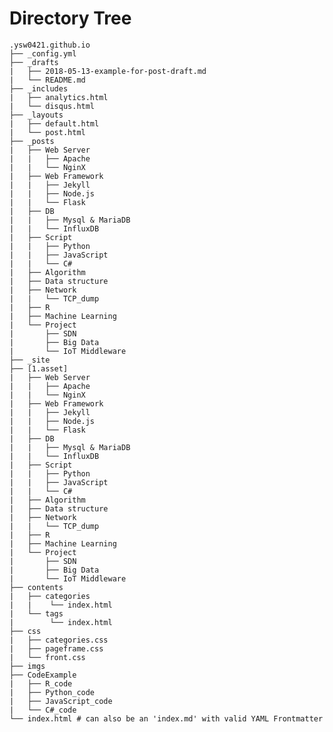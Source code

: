 # Directory Tree
<pre><code>.ysw0421.github.io
├── _config.yml
├── _drafts
|   ├── 2018-05-13-example-for-post-draft.md
|   └── README.md
├── _includes
|   ├── analytics.html
|   └── disqus.html
├── _layouts
|   ├── default.html
|   └── post.html
├── _posts
|   ├── Web Server
|   |   ├── Apache
|   |   └── NginX
|   ├── Web Framework
|   |   ├── Jekyll
|   |   ├── Node.js
|   |   └── Flask
|   ├── DB
|   |   ├── Mysql & MariaDB
|   |   └── InfluxDB
|   ├── Script
|   |   ├── Python
|   |   ├── JavaScript
|   |   └── C#
|   ├── Algorithm
|   ├── Data structure
|   ├── Network
|   |   └── TCP_dump
|   ├── R
|   ├── Machine Learning
|   └── Project
|       ├── SDN
|       ├── Big Data
|       └── IoT Middleware
├── _site
├── [1.asset]
|   ├── Web Server
|   |   ├── Apache
|   |   └── NginX
|   ├── Web Framework
|   |   ├── Jekyll
|   |   ├── Node.js
|   |   └── Flask
|   ├── DB
|   |   ├── Mysql & MariaDB
|   |   └── InfluxDB
|   ├── Script
|   |   ├── Python
|   |   ├── JavaScript
|   |   └── C#
|   ├── Algorithm
|   ├── Data structure
|   ├── Network
|   |   └── TCP_dump
|   ├── R
|   ├── Machine Learning
|   └── Project
|       ├── SDN
|       ├── Big Data
|       └── IoT Middleware
├── contents
|   ├── categories
|   |    └── index.html
|   └── tags
|        └── index.html
├── css
|   ├── categories.css
|   ├── pageframe.css
|   └── front.css
├── imgs
├── CodeExample	
|   ├── R_code
|   ├── Python_code
|   ├── JavaScript_code
|   └── C#_code
└── index.html # can also be an 'index.md' with valid YAML Frontmatter
</code></pre>
